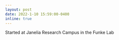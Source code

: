 ```yaml
---
layout: post
date: 2022-1-10 15:59:00-0400
inline: true  
---
```

Started at Janelia Research Campus in the Funke Lab


